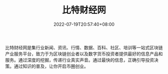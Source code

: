 ﻿---
weight: 
title: "比特财经网"
description: "比特财经网是集行业新闻、资讯、行情、数据、百科、社区、培训等一站式区块链产业服务平台，致力于为区块链创业者以及数字货币投资者提供最好的信息产品和服务"
date: 2022-07-19T20:57:40+08:00
lastmod: 2022-07-19T11:12:40+08:00
draft: false
authors: ["Cindy"]
featuredImage: "bitecaijingwang.png"
link: "http://m.bitjys.com/"
tags: ["元宇宙资讯","比特财经网"]
categories: ["navigation"]
navigation: ["元宇宙资讯"]
lightgallery: true
toc: true
pinned: false
recommend: false
recommend1: false
---
比特财经网是集行业新闻、资讯、行情、数据、百科、社区、培训等一站式区块链产业服务平台，致力于为区块链创业者以及数字货币投资者提供最好的信息产品和服务。通过深度的挖掘，传递行业真实声音。通过最快的信息，正确引导投资决策。通过知识的普及，让你开启币圈创业。

